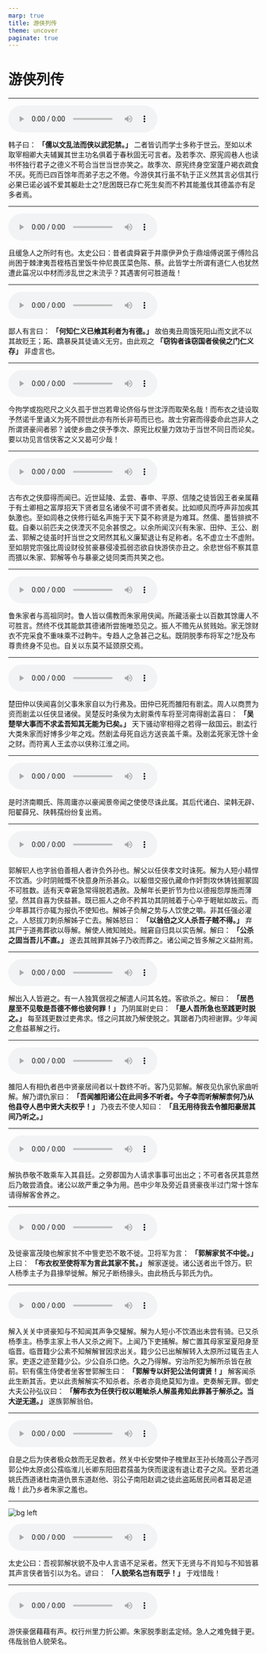 ```yaml
---
marp: true
title: 游侠列传
theme: uncover
paginate: true
---
```


# 游侠列传

---

![](assets/audios/124/1.mp3)

韩子曰： __「儒以文乱法而侠以武犯禁。」__ 二者皆讥而学士多称于世云。至如以术取宰相卿大夫辅翼其世主功名俱着于春秋固无可言者。及若季次、原宪闾巷人也读书怀独行君子之德义不苟合当世当世亦笑之。故季次、原宪终身空室蓬户褐衣疏食不厌。死而已四百馀年而弟子志之不倦。今游侠其行虽不轨于正义然其言必信其行必果已诺必诚不爱其躯赴士之?戹困既已存亡死生矣而不矜其能羞伐其德盖亦有足多者焉。

---

![](assets/audios/124/2.mp3)

且缓急人之所时有也。太史公曰：昔者虞舜窘于井廪伊尹负于鼎俎傅说匿于傅险吕尚困于棘津夷吾桎梏百里饭牛仲尼畏匡菜色陈、蔡。此皆学士所谓有道仁人也犹然遭此菑况以中材而涉乱世之末流乎？其遇害何可胜道哉！

---

![](assets/audios/124/3.mp3)

鄙人有言曰： __「何知仁义已飨其利者为有德。」__ 故伯夷丑周饿死阳山而文武不以其故贬王；跖、蹻暴戾其徒诵义无穷。由此观之 __「窃钩者诛窃国者侯侯之门仁义存」__ 非虚言也。

---

![](assets/audios/124/4.mp3)

今拘学或抱咫尺之义久孤于世岂若卑论侪俗与世沈浮而取荣名哉！而布衣之徒设取予然诺千里诵义为死不顾世此亦有所长非苟而已也。故士穷窘而得委命此岂非人之所谓贤豪间者邪？诚使乡曲之侠予季次、原宪比权量力效功于当世不同日而论矣。要以功见言信侠客之义又曷可少哉！

---

![](assets/audios/124/5.mp3)

古布衣之侠靡得而闻已。近世延陵、孟尝、春申、平原、信陵之徒皆因王者亲属藉于有土卿相之富厚招天下贤者显名诸侯不可谓不贤者矣。比如顺风而呼声非加疾其埶激也。至如闾巷之侠修行砥名声施于天下莫不称贤是为难耳。然儒、墨皆排摈不载。自秦以前匹夫之侠湮灭不见余甚恨之。以余所闻汉兴有朱家、田仲、王公、剧孟、郭解之徒虽时扞当世之文罔然其私义廉絜退让有足称者。名不虚立士不虚附。至如朋党宗强比周设财役贫豪暴侵凌孤弱恣欲自快游侠亦丑之。余悲世俗不察其意而猥以朱家、郭解等令与暴豪之徒同类而共笑之也。

---

![](assets/audios/124/6.mp3)

鲁朱家者与高祖同时。鲁人皆以儒教而朱家用侠闻。所藏活豪士以百数其馀庸人不可胜言。然终不伐其能歆其德诸所尝施唯恐见之。振人不赡先从贫贱始。家无馀财衣不完采食不重味乘不过軥牛。专趋人之急甚己之私。既阴脱季布将军之?戹及布尊贵终身不见也。自关以东莫不延颈原交焉。

---

![](assets/audios/124/7.mp3)

楚田仲以侠闻喜剑父事朱家自以为行弗及。田仲已死而雒阳有剧孟。周人以商贾为资而剧孟以任侠显诸侯。吴楚反时条侯为太尉乘传车将至河南得剧孟喜曰： __「吴楚举大事而不求孟吾知其无能为已矣。」__ 天下骚动宰相得之若得一敌国云。剧孟行大类朱家而好博多少年之戏。然剧孟母死自远方送丧盖千乘。及剧孟死家无馀十金之财。而符离人王孟亦以侠称江淮之间。

---

![](assets/audios/124/8.mp3)

是时济南瞷氏、陈周庸亦以豪闻景帝闻之使使尽诛此属。其后代诸白、梁韩无辟、阳翟薛兄、陕韩孺纷纷复出焉。

---

![](assets/audios/124/9.mp3)

郭解轵人也字翁伯善相人者许负外孙也。解父以任侠孝文时诛死。解为人短小精悍不饮酒。少时阴贼慨不快意身所杀甚众。以躯借交报仇藏命作奸剽攻休铸钱掘冢固不可胜数。适有天幸窘急常得脱若遇赦。及解年长更折节为俭以德报怨厚施而薄望。然其自喜为侠益甚。既已振人之命不矜其功其阴贼着于心卒于睚眦如故云。而少年慕其行亦辄为报仇不使知也。解姊子负解之势与人饮使之嚼。非其任强必灌之。人怒拔刀刺杀解姊子亡去。解姊怒曰： __「以翁伯之义人杀吾子贼不得。」__ 弃其尸于道弗葬欲以辱解。解使人微知贼处。贼窘自归具以实告解。解曰： __「公杀之固当吾儿不直。」__ 遂去其贼罪其姊子乃收而葬之。诸公闻之皆多解之义益附焉。

---

![](assets/audios/124/10.mp3)

解出入人皆避之。有一人独箕倨视之解遣人问其名姓。客欲杀之。解曰： __「居邑屋至不见敬是吾德不修也彼何罪！」__ 乃阴属尉史曰： __「是人吾所急也至践更时脱之。」__ 每至践更数过吏弗求。怪之问其故乃解使脱之。箕踞者乃肉袒谢罪。少年闻之愈益慕解之行。

---

![](assets/audios/124/11.mp3)

雒阳人有相仇者邑中贤豪居间者以十数终不听。客乃见郭解。解夜见仇家仇家曲听解。解乃谓仇家曰： __「吾闻雒阳诸公在此间多不听者。今子幸而听解解柰何乃从他县夺人邑中贤大夫权乎！」__ 乃夜去不使人知曰： __「且无用待我去令雒阳豪居其间乃听之。」__ 

---

![](assets/audios/124/12.mp3)

解执恭敬不敢乘车入其县廷。之旁郡国为人请求事事可出出之；不可者各厌其意然后乃敢尝酒食。诸公以故严重之争为用。邑中少年及旁近县贤豪夜半过门常十馀车请得解客舍养之。

---

![](assets/audios/124/13.mp3)

及徙豪富茂陵也解家贫不中訾吏恐不敢不徙。卫将军为言： __「郭解家贫不中徙。」__ 上曰： __「布衣权至使将军为言此其家不贫。」__ 解家遂徙。诸公送者出千馀万。轵人杨季主子为县掾举徙解。解兄子断杨掾头。由此杨氏与郭氏为仇。

---

![](assets/audios/124/14.mp3)

解入关关中贤豪知与不知闻其声争交驩解。解为人短小不饮酒出未尝有骑。已又杀杨季主。杨季主家上书人又杀之阙下。上闻乃下吏捕解。解亡置其母家室夏阳身至临晋。临晋籍少公素不知解解冒因求出关。籍少公已出解解转入太原所过辄告主人家。吏逐之迹至籍少公。少公自杀口绝。久之乃得解。穷治所犯为解所杀皆在赦前。轵有儒生侍使者坐客誉郭解生曰： __「郭解专以奸犯公法何谓贤！」__ 解客闻杀此生断其舌。吏以此责解解实不知杀者。杀者亦竟绝莫知为谁。吏奏解无罪。御史大夫公孙弘议曰： __「解布衣为任侠行权以睚眦杀人解虽弗知此罪甚于解杀之。当大逆无道。」__ 遂族郭解翁伯。

---

![](assets/audios/124/15.mp3)

自是之后为侠者极众敖而无足数者。然关中长安樊仲子槐里赵王孙长陵高公子西河郭公仲太原卤公孺临淮儿长卿东阳田君孺虽为侠而逡逡有退让君子之风。至若北道姚氏西道诸杜南道仇景东道赵他、羽公子南阳赵调之徒此盗跖居民间者耳曷足道哉！此乃乡者朱家之羞也。

---

![bg left](assets/images/simaqian.webp)

![](assets/audios/124/16.mp3)

太史公曰：吾视郭解状貌不及中人言语不足采者。然天下无贤与不肖知与不知皆慕其声言侠者皆引以为名。谚曰： __「人貌荣名岂有既乎！」__ 于戏惜哉！

---

![](assets/audios/124/17.mp3)

游侠豪倨藉藉有声。权行州里力折公卿。朱家脱季剧孟定倾。急人之难免雠于更。伟哉翁伯人貌荣名。